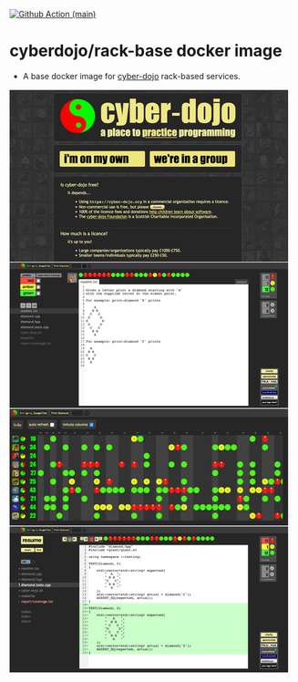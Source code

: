 
[![Github Action (main)](https://github.com/cyber-dojo/rack-base/actions/workflows/main.yml/badge.svg)](https://github.com/cyber-dojo/rack-base/actions)

# cyberdojo/rack-base docker image

- A base docker image for [cyber-dojo](http://cyber-dojo.org) rack-based services.

![cyber-dojo.org home page](https://github.com/cyber-dojo/cyber-dojo/blob/master/shared/home_page_snapshot.png)
